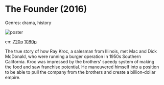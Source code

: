 # The Founder (2016)

Genres: drama, history

![poster](http://image.tmdb.org/t/p/w500/fxvlzT7yyKiZneTDPwk85BSw1JF.jpg)

en:
  [720p](magnet:?xt=urn:btih:9D58563DB652459931BF2609823181629E5C3428&tr=udp://glotorrents.pw:6969/announce&tr=udp://tracker.opentrackr.org:1337/announce&tr=udp://torrent.gresille.org:80/announce&tr=udp://tracker.openbittorrent.com:80&tr=udp://tracker.coppersurfer.tk:6969&tr=udp://tracker.leechers-paradise.org:6969&tr=udp://p4p.arenabg.ch:1337&tr=udp://tracker.internetwarriors.net:1337)
  [1080p](magnet:?xt=urn:btih:51818AF477A5A40398BCA294CDEFF6615EF21E21&tr=udp://glotorrents.pw:6969/announce&tr=udp://tracker.opentrackr.org:1337/announce&tr=udp://torrent.gresille.org:80/announce&tr=udp://tracker.openbittorrent.com:80&tr=udp://tracker.coppersurfer.tk:6969&tr=udp://tracker.leechers-paradise.org:6969&tr=udp://p4p.arenabg.ch:1337&tr=udp://tracker.internetwarriors.net:1337)
  


The true story of how Ray Kroc, a salesman from Illinois, met Mac and Dick McDonald, who were running a burger operation in 1950s Southern California. Kroc was impressed by the brothers’ speedy system of making the food and saw franchise potential. He maneuvered himself into a position to be able to pull the company from the brothers and create a billion-dollar empire.